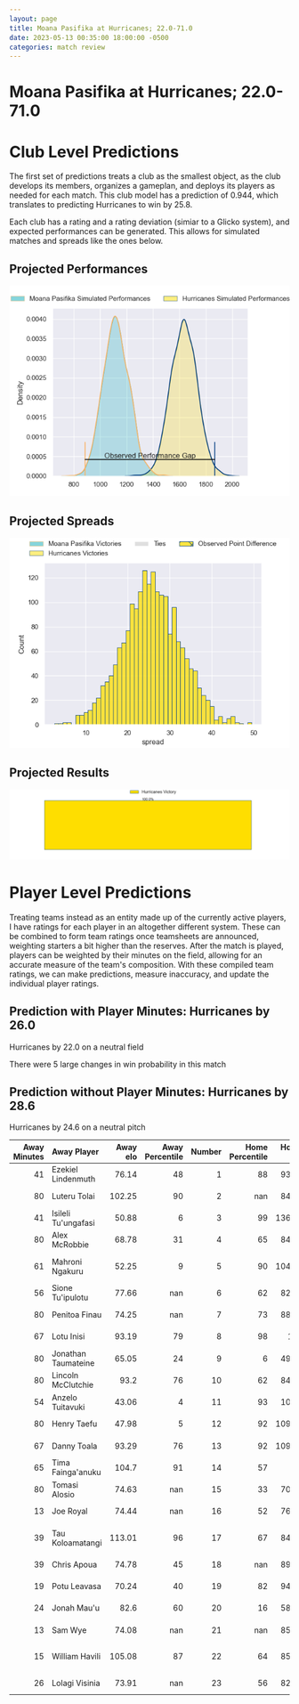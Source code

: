 ```yaml
---  
layout: page  
title: Moana Pasifika at Hurricanes; 22.0-71.0  
date: 2023-05-13 00:35:00 18:00:00 -0500  
categories: match review  
---
```

# Moana Pasifika at Hurricanes; 22.0-71.0

# Club Level Predictions


The first set of predictions treats a club as the smallest object, as the club develops its members, organizes a gameplan, and deploys its players as needed for each match. This club model has a prediction of 0.944, which translates to predicting Hurricanes to win by 25.8.

Each club has a rating and a rating deviation (simiar to a Glicko system), and expected performances can be generated. This allows for simulated matches and spreads like the ones below.
## Projected Performances


![Projected Performances](plots/performances_2023-05-13-Hurricanes-MoanaPasifika.png)
## Projected Spreads


![Projected Spreads](plots/spreads_2023-05-13-Hurricanes-MoanaPasifika.png)
## Projected Results


![Projected Results](plots/resultbar_2023-05-13-Hurricanes-MoanaPasifika.png)
# Player Level Predictions


Treating teams instead as an entity made up of the currently active players, I have ratings for each player in an altogether different system. These can be combined to form team ratings once teamsheets are announced, weighting starters a bit higher than the reserves. After the match is played, players can be weighted by their minutes on the field, allowing for an accurate measure of the team's composition. With these compiled team ratings, we can make predictions, measure inaccuracy, and update the individual player ratings.
## Prediction with Player Minutes: Hurricanes by 26.0


Hurricanes by 22.0 on a neutral field

There were 5 large changes in win probability in this match
## Prediction without Player Minutes: Hurricanes by 28.6


Hurricanes by 24.6 on a neutral pitch



|   Away Minutes | Away Player         |   Away elo |   Away Percentile |   Number |   Home Percentile |   Home elo | Home Player          |   Home Minutes |
|---------------:|:--------------------|-----------:|------------------:|---------:|------------------:|-----------:|:---------------------|---------------:|
|             41 | Ezekiel Lindenmuth  |      76.14 |                48 |        1 |                88 |      93.08 | Tevita Mafileo       |             51 |
|             80 | Luteru Tolai        |     102.25 |                90 |        2 |               nan |      84.84 | Jacob Devery         |             55 |
|             41 | Isileli Tu'ungafasi |      50.88 |                 6 |        3 |                99 |     136.98 | Tyrel Lomax          |             58 |
|             80 | Alex McRobbie       |      68.78 |                31 |        4 |                65 |      84.01 | James Blackwell      |             80 |
|             61 | Mahroni Ngakuru     |      52.25 |                 9 |        5 |                90 |     104.34 | Isaia Walker-Leawere |             51 |
|             56 | Sione Tu'ipulotu    |      77.66 |               nan |        6 |                62 |      82.07 | Devan Flanders       |             80 |
|             80 | Penitoa Finau       |      74.25 |               nan |        7 |                73 |      88.47 | Du'Plessis Kirifi    |             67 |
|             67 | Lotu Inisi          |      93.19 |                79 |        8 |                98 |     118    | Ardie Savea          |             80 |
|             80 | Jonathan Taumateine |      65.05 |                24 |        9 |                 6 |      49.16 | Jamie Booth          |             61 |
|             80 | Lincoln McClutchie  |      93.2  |                76 |       10 |                62 |      84.81 | Aidan Morgan         |             70 |
|             54 | Anzelo Tuitavuki    |      43.06 |                 4 |       11 |                93 |     107.2  | Kini Naholo          |             61 |
|             80 | Henry Taefu         |      47.98 |                 5 |       12 |                92 |     109.63 | Jordie Barrett       |             80 |
|             67 | Danny Toala         |      93.29 |                76 |       13 |                92 |     109.33 | Billy Proctor        |             80 |
|             65 | Tima Fainga'anuku   |     104.7  |                91 |       14 |                57 |      79    | Salesi Rayasi        |             80 |
|             80 | Tomasi Alosio       |      74.63 |               nan |       15 |                33 |      70.18 | Harry Godfrey        |             80 |
|             13 | Joe Royal           |      74.44 |               nan |       16 |                52 |      76.36 | Hame Faiva           |             25 |
|             39 | Tau Koloamatangi    |     113.01 |                96 |       17 |                67 |      84.68 | Pouri Rakete-Stones  |             29 |
|             39 | Chris Apoua         |      74.78 |                45 |       18 |               nan |      89.79 | Pasilio Tosi         |             22 |
|             19 | Potu Leavasa        |      70.24 |                40 |       19 |                82 |      94.59 | Caleb Delany         |             29 |
|             24 | Jonah Mau'u         |      82.6  |                60 |       20 |                16 |      58.05 | Brayden Iose         |             13 |
|             13 | Sam Wye             |      74.08 |               nan |       21 |               nan |      85.17 | Logan Henry          |             19 |
|             15 | William Havili      |     105.08 |                87 |       22 |                64 |      85.38 | Peter Umaga-Jensen   |             10 |
|             26 | Lolagi Visinia      |      73.91 |               nan |       23 |                56 |      82.37 | Joshua Moorby        |             19 |

